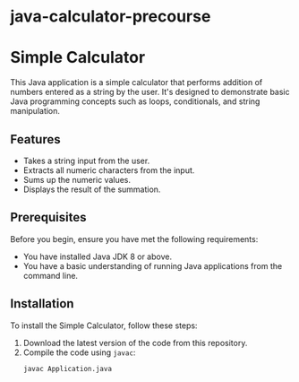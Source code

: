 # java-calculator-precourse

# Simple Calculator

This Java application is a simple calculator that performs addition of numbers entered as a string by the user. It's designed to demonstrate basic Java programming concepts such as loops, conditionals, and string manipulation.

## Features

- Takes a string input from the user.
- Extracts all numeric characters from the input.
- Sums up the numeric values.
- Displays the result of the summation.

## Prerequisites

Before you begin, ensure you have met the following requirements:
- You have installed Java JDK 8 or above.
- You have a basic understanding of running Java applications from the command line.

## Installation

To install the Simple Calculator, follow these steps:

1. Download the latest version of the code from this repository.
2. Compile the code using `javac`:
   ```bash
   javac Application.java
